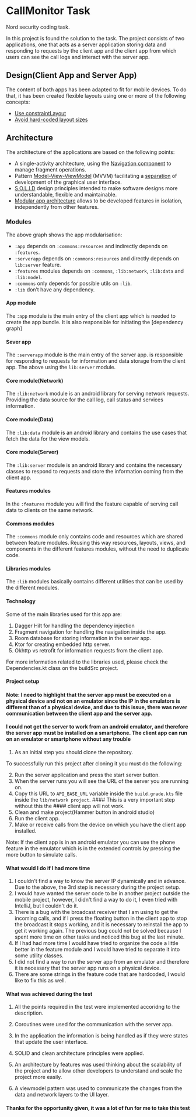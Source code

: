 # CallMonitor Task

Nord security coding task.

In this project is found the solution to the task. The project consists of two applications, one that acts as a server application storing data and responding to requests by the client app and the client app from which users can see the call logs and interact with the server app.


## Design(Client App and Server App)

The content of both apps has been adapted to fit for mobile devices. To do that, it has been created flexible layouts using one or more of the following concepts:

-   [Use constraintLayout](https://developer.android.com/training/multiscreen/screensizes#ConstraintLayout)
-   [Avoid hard-coded layout sizes](https://developer.android.com/training/multiscreen/screensizes#TaskUseWrapMatchPar)

## Architecture

The architecture of the applications are based on the following points:

-   A single-activity architecture, using the [Navigation component](https://developer.android.com/guide/navigation/navigation-getting-started) to manage fragment operations.
-   Pattern [Model-View-ViewModel](https://en.wikipedia.org/wiki/Model%E2%80%93view%E2%80%93viewmodel) (MVVM) facilitating a [separation](https://en.wikipedia.org/wiki/Separation_of_concerns) of development of the graphical user interface.
-   [S.O.L.I.D](https://en.wikipedia.org/wiki/SOLID) design principles intended to make software designs more understandable, flexible and maintainable.
-   [Modular app architecture](https://proandroiddev.com/build-a-modular-android-app-architecture-25342d99de82) allows to be developed features in isolation, independently from other features.

### Modules

The above graph shows the app modularisation:
-   `:app` depends on `:commons:resources` and indirectly depends on `:features`.
-   `:serverapp` depends on `:commons:resources` and directly depends on `lib:server` feature.
-   `:features` modules depends on `:commons`, `:lib:network`, `:lib:data` and `:lib:model`.
-   `:commons` only depends for possible utils on `:lib`.
-   `:lib` don’t have any dependency.

#### App module

The `:app` module is the main entry of the client app which is needed to create the app bundle.  It is also responsible for initiating the [dependency graph]

#### Sever app

The `:serverapp` module is the main entry of the server app. is responsible for responding to requests for information and data storage from the client app. The above using the `lib:server` module.

#### Core module(Network)

The `:lib:network` module is an android library  for serving network requests. Providing the data source for the call log, call status and services information.

#### Core module(Data)

The `:lib:data` module is an android library  and contains the use cases that fetch the data for the view models.

#### Core module(Server)

The `:lib:server` module is an android library  and contains the necessary classes to respond to requests and store the information coming from the client app.

#### Features modules

In the `:features` module you will find the feature capable of serving call data to clients on the same network.


#### Commons modules

The `:commons` module only contains code and resources which are shared between feature modules. Reusing this way resources, 
layouts, views, and components in the different features modules, without the need to duplicate code.


#### Libraries modules

The `:lib` modules basically contains different utilities that can be used by the different modules.

#### Technology

Some of the main libraries used for this app are:

1. Dagger Hilt for handling the dependency injection
2. Fragment navigation for handling the navigation inside the app.
3. Room database for storing information in the server app.
4. Ktor for creating embedded http server.
5. Okhttp vs retrofit for information requests from the client app.

For more information related to the libraries used, please check the Dependencies.kt class on the buildSrc project.

#### Project setup

#### Note: I need to highlight that the server app must be executed on a physical device and not on an emulator since the IP in the emulators is different than of a physical device, and due to this issue, there was never communication between the client app and the server app.

#### I could not get the server to work from an android emulator, and therefore the server app must be installed on a smartphone. The client app can run on an emulator or smartphone without any trouble

1. As an initial step you should clone the repository.

To successfully run this project after cloning it you must do the following: 

2. Run the server application and press the start server button.
3. When the server runs you will see the URL of the server you are running on.
4. Copy this URL to `API_BASE_URL` variable inside the `build.grade.kts` file inside the `lib/network project`. #### This is a very important step without this the #### client app will not work.
5. Clean and make project(Hammer button in android studio)
6. Run the client app.
7. Make or receive calls from the device on which you have the client app installed.

Note: If the client app is in an android emulator you can use the phone feature in the emulator which is in the extended controls by pressing the more button to simulate calls.

#### What would I do if I had more time

1. I couldn't find a way to know the server IP dynamically and in advance. Due to the above, the 3rd step is necessary during the project setup.
2. I would have wanted the server code to be in another project outside the mobile project, however, I didn't find a way to do it, I even tried with IntelliJ, but I couldn't do it.
3. There is a bug with the broadcast receiver that I am using to get the incoming calls, and if I press the floating button in the client app to stop the broadcast it stops working, and it is necessary to reinstall the app to get it working again. The previous bug could not be solved because I spent more time on other tasks and noticed this bug at the last minute.
4. If I had had more time I would have tried to organize the code a little better in the feature module and I would have tried to separate it into some utility classes.
5. I did not find a way to run the server app from an emulator and therefore it is necessary that the server app runs on a physical device.
6. There are some strings in the feature code that are hardcoded, I would like to fix this as well.

#### What was achieved during the test

1. All the points required in the test were implemented accoridng to the description.

2. Coroutines were used for the communication with the server app.

3. In the application the information is being handled as if they were states that update the user interface.

4. SOLID and clean architecture principles were applied.

5. An architecture by features was used thinking about the scalability of the project and to allow other developers to understand and scale the project more easily.

6. A viewmodel pattern was used to communicate the changes from the data and network layers to the UI layer.

#### Thanks for the opportunity given, it was a lot of fun for me to take this test

